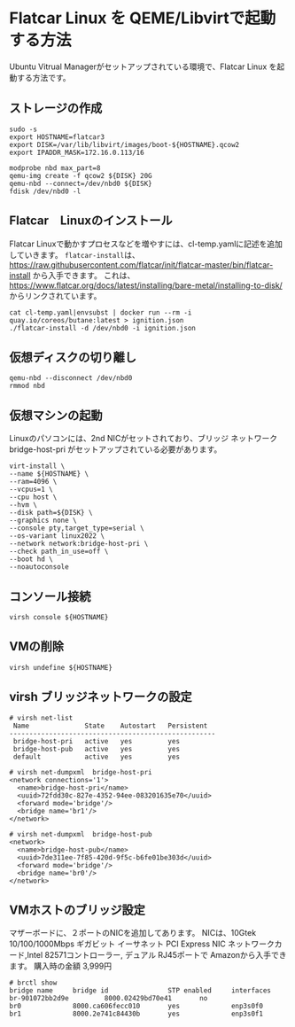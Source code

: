 # Flatcar Linux を QEME/Libvirtで起動する方法
Ubuntu Vitrual Managerがセットアップされている環境で、Flatcar Linux を起動する方法です。


## ストレージの作成

```
sudo -s
export HOSTNAME=flatcar3
export DISK=/var/lib/libvirt/images/boot-${HOSTNAME}.qcow2
export IPADDR_MASK=172.16.0.113/16

modprobe nbd max_part=8
qemu-img create -f qcow2 ${DISK} 20G
qemu-nbd --connect=/dev/nbd0 ${DISK}
fdisk /dev/nbd0 -l
```

## Flatcar　Linuxのインストール
Flatcar Linuxで動かすプロセスなどを増やすには、cl-temp.yamlに記述を追加していきます。
`flatcar-install`は、https://raw.githubusercontent.com/flatcar/init/flatcar-master/bin/flatcar-install から入手できます。
これは、https://www.flatcar.org/docs/latest/installing/bare-metal/installing-to-disk/ からリンクされています。

```
cat cl-temp.yaml|envsubst | docker run --rm -i quay.io/coreos/butane:latest > ignition.json
./flatcar-install -d /dev/nbd0 -i ignition.json
```

## 仮想ディスクの切り離し

```
qemu-nbd --disconnect /dev/nbd0
rmmod nbd
```

## 仮想マシンの起動

 Linuxのパソコンには、2nd NICがセットされており、ブリッジ ネットワーク bridge-host-pri がセットアップされている必要があります。

```
virt-install \
--name ${HOSTNAME} \
--ram=4096 \
--vcpus=1 \
--cpu host \
--hvm \
--disk path=${DISK} \
--graphics none \
--console pty,target_type=serial \
--os-variant linux2022 \
--network network:bridge-host-pri \
--check path_in_use=off \
--boot hd \
--noautoconsole
```

## コンソール接続

```
virsh console ${HOSTNAME} 
```


## VMの削除

```
virsh undefine ${HOSTNAME}
```


## virsh ブリッジネットワークの設定

```
# virsh net-list
 Name              State    Autostart   Persistent
----------------------------------------------------
 bridge-host-pri   active   yes         yes
 bridge-host-pub   active   yes         yes
 default           active   yes         yes

# virsh net-dumpxml  bridge-host-pri 
<network connections='1'>
  <name>bridge-host-pri</name>
  <uuid>72fdd30c-827e-4352-94ee-083201635e70</uuid>
  <forward mode='bridge'/>
  <bridge name='br1'/>
</network>

# virsh net-dumpxml  bridge-host-pub
<network>
  <name>bridge-host-pub</name>
  <uuid>7de311ee-7f85-420d-9f5c-b6fe01be303d</uuid>
  <forward mode='bridge'/>
  <bridge name='br0'/>
</network>
```

## VMホストのブリッジ設定

マザーボードに、２ポートのNICを追加してあります。
NICは、10Gtek 10/100/1000Mbps ギガビット イーサネット PCI Express NIC ネットワークカード,Intel 82571コントローラー, デュアル RJ45ポートで Amazonから入手できます。
購入時の金額 3,999円 

```
# brctl show
bridge name     bridge id               STP enabled     interfaces
br-901072bb2d9e         8000.02429bd70e41       no
br0             8000.ca606fecc010       yes             enp3s0f0
br1             8000.2e741c84430b       yes             enp3s0f1
```

